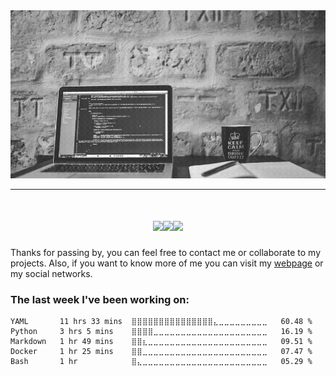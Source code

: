 <img src="https://github.com/malkam03/malkam03/raw/master/banner.gif">
<hr>
<h1 align='center'><img src="https://media.giphy.com/media/QUGaZjSNS86NmxRKs4/giphy.gif" width="30%"><img src="https://media.giphy.com/media/efCS5REFGnkl66tWtb/giphy.gif" width="30%"><img src="https://media.giphy.com/media/RM0Csu9TY1yqyyqvwR/giphy.gif" width="30%"></h1>
Thanks for passing by, you can feel free to contact me or collaborate to my projects. Also, if you want to know more of me you can visit my <a href="http://malcolmdavis.xyz/">webpage</a> or my social networks.

### The last week I've been working on:

<!--START_SECTION:waka-->
```text
YAML       11 hrs 33 mins  ⣿⣿⣿⣿⣿⣿⣿⣿⣿⣿⣿⣿⣿⣿⣿⣄⣀⣀⣀⣀⣀⣀⣀⣀⣀   60.48 % 
Python     3 hrs 5 mins    ⣿⣿⣿⣿⣀⣀⣀⣀⣀⣀⣀⣀⣀⣀⣀⣀⣀⣀⣀⣀⣀⣀⣀⣀⣀   16.19 % 
Markdown   1 hr 49 mins    ⣿⣿⣆⣀⣀⣀⣀⣀⣀⣀⣀⣀⣀⣀⣀⣀⣀⣀⣀⣀⣀⣀⣀⣀⣀   09.51 % 
Docker     1 hr 25 mins    ⣿⣿⣀⣀⣀⣀⣀⣀⣀⣀⣀⣀⣀⣀⣀⣀⣀⣀⣀⣀⣀⣀⣀⣀⣀   07.47 % 
Bash       1 hr            ⣿⣄⣀⣀⣀⣀⣀⣀⣀⣀⣀⣀⣀⣀⣀⣀⣀⣀⣀⣀⣀⣀⣀⣀⣀   05.29 % 
```
<!--END_SECTION:waka-->
